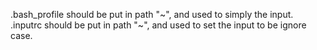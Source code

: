 .bash_profile should be put in path "~", and used to simply the input.
.inputrc should be put in path "~", and used to set the input to be ignore case.
